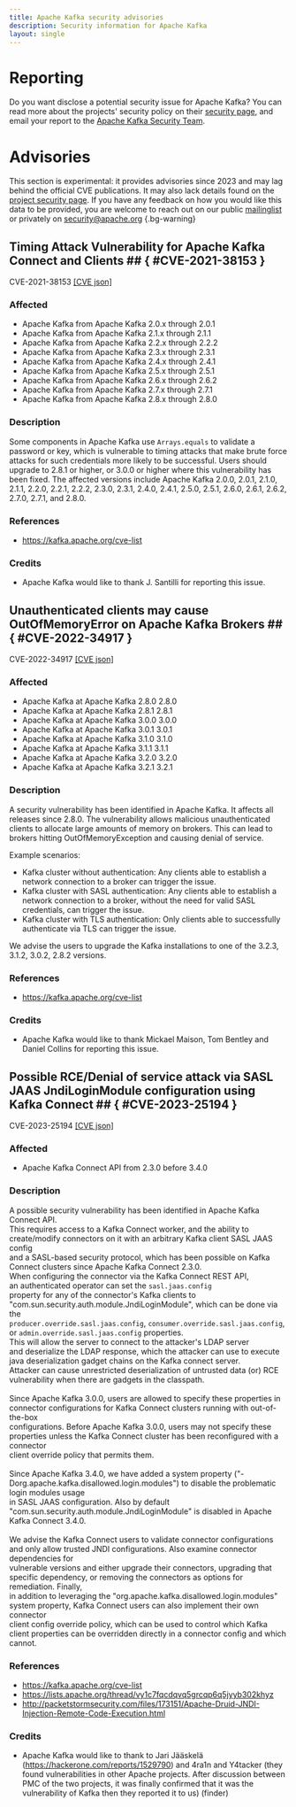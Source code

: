 ```yaml
---
title: Apache Kafka security advisories
description: Security information for Apache Kafka
layout: single
---
```


# Reporting

Do you want disclose a potential security issue for Apache Kafka? You can read more about the projects' security policy on their [security page](https://kafka.apache.org/project-security.html), and email your report to the [Apache Kafka Security Team](mailto:security@kafka.apache.org).

# Advisories

This section is experimental: it provides advisories since 2023 and may lag behind the official CVE publications. It may also lack details found on the [project security page](https://kafka.apache.org/project-security.html). If you have any feedback on how you would like this data to be provided, you are welcome to reach out on our public [mailinglist](/mailinglist) or privately on [security@apache.org](mailto:security@apache.org)
{.bg-warning}

## Timing Attack Vulnerability for Apache Kafka Connect and Clients ## { #CVE-2021-38153 }

CVE-2021-38153 [\[CVE json\]](./CVE-2021-38153.cve.json)

### Affected

* Apache Kafka from Apache Kafka 2.0.x through 2.0.1
* Apache Kafka from Apache Kafka 2.1.x through 2.1.1
* Apache Kafka from Apache Kafka 2.2.x through 2.2.2
* Apache Kafka from Apache Kafka 2.3.x through 2.3.1
* Apache Kafka from Apache Kafka 2.4.x through 2.4.1
* Apache Kafka from Apache Kafka 2.5.x through 2.5.1
* Apache Kafka from Apache Kafka 2.6.x through 2.6.2
* Apache Kafka from Apache Kafka 2.7.x through 2.7.1
* Apache Kafka from Apache Kafka 2.8.x through 2.8.0


### Description

Some components in Apache Kafka use `Arrays.equals` to validate a password or key, which is vulnerable to timing attacks that make brute force attacks for such credentials more likely to be successful. Users should upgrade to 2.8.1 or higher, or 3.0.0 or higher where this vulnerability has been fixed. The affected versions include Apache Kafka 2.0.0, 2.0.1, 2.1.0, 2.1.1, 2.2.0, 2.2.1, 2.2.2, 2.3.0, 2.3.1, 2.4.0, 2.4.1, 2.5.0, 2.5.1, 2.6.0, 2.6.1, 2.6.2, 2.7.0, 2.7.1, and 2.8.0.

### References
* https://kafka.apache.org/cve-list


### Credits
* Apache Kafka would like to thank J. Santilli for reporting this issue.


## Unauthenticated clients may cause OutOfMemoryError on Apache Kafka Brokers ## { #CVE-2022-34917 }

CVE-2022-34917 [\[CVE json\]](./CVE-2022-34917.cve.json)

### Affected

* Apache Kafka at Apache Kafka 2.8.0 2.8.0 
* Apache Kafka at Apache Kafka 2.8.1 2.8.1
* Apache Kafka at Apache Kafka 3.0.0 3.0.0
* Apache Kafka at Apache Kafka 3.0.1 3.0.1
* Apache Kafka at Apache Kafka 3.1.0 3.1.0
* Apache Kafka at Apache Kafka 3.1.1 3.1.1
* Apache Kafka at Apache Kafka 3.2.0 3.2.0
* Apache Kafka at Apache Kafka 3.2.1 3.2.1


### Description

A security vulnerability has been identified in Apache Kafka. It affects all releases since 2.8.0. The vulnerability allows malicious
unauthenticated clients to allocate large amounts of memory on brokers. This can lead to brokers hitting OutOfMemoryException and
causing denial of service.

Example scenarios:
- Kafka cluster without authentication: Any clients able to establish
a network connection to a broker can trigger the issue.
- Kafka cluster with SASL authentication: Any clients able to
establish a network connection to a broker, without the need for valid
SASL credentials, can trigger the issue.
- Kafka cluster with TLS authentication: Only clients able to
successfully authenticate via TLS can trigger the issue.

We advise the users to upgrade the Kafka installations to one of the 3.2.3, 3.1.2, 3.0.2, 2.8.2 versions.

### References
* https://kafka.apache.org/cve-list


### Credits
* Apache Kafka would like to thank Mickael Maison, Tom Bentley and Daniel Collins for reporting this issue.


## Possible RCE/Denial of service attack via SASL JAAS JndiLoginModule configuration using Kafka Connect  ## { #CVE-2023-25194 }

CVE-2023-25194 [\[CVE json\]](./CVE-2023-25194.cve.json)

### Affected

* Apache Kafka Connect API from 2.3.0 before 3.4.0


### Description

A possible security vulnerability has been identified in Apache Kafka Connect API.<br>This requires access to a Kafka Connect worker, and the ability to create/modify connectors on it with an arbitrary Kafka client SASL JAAS config<br>and a SASL-based security protocol, which has been possible on Kafka Connect clusters since Apache Kafka Connect 2.3.0.<br>When configuring the connector via the Kafka Connect REST API, an&nbsp;<span style="background-color: rgb(255, 255, 255);">authenticated operator</span>&nbsp;can set the <span style="background-color: rgb(255, 255, 255);">`sasl.jaas.config`<br></span>property for any of the connector's Kafka clients&nbsp;to "com.sun.security.auth.module.JndiLoginModule", which can be done via the<br>`producer.override.sasl.jaas.config`, `consumer.override.sasl.jaas.config`, or `admin.override.sasl.jaas.config` properties.<br>This will allow the server to connect to the attacker's LDAP server<br>and deserialize the LDAP response, which the attacker can use to execute java deserialization gadget chains on the Kafka connect server.<br>Attacker can cause <span style="background-color: rgb(255, 255, 255);">unrestricted deserialization of untrusted data (or)&nbsp;</span>RCE vulnerability when there are gadgets in the classpath.<br><br>Since Apache Kafka 3.0.0, users are allowed to specify these properties in connector configurations for Kafka Connect clusters running with out-of-the-box<br>configurations. Before Apache Kafka 3.0.0, users may not specify these properties unless the Kafka Connect cluster has been reconfigured with a connector<br>client override policy that permits them.<br><br>Since Apache Kafka 3.4.0, we have added a system property ("-Dorg.apache.kafka.disallowed.login.modules") to disable the problematic login modules usage<br>in SASL JAAS configuration. Also by default "com.sun.security.auth.module.JndiLoginModule" is disabled in Apache Kafka Connect 3.4.0. <br><br>We advise the Kafka Connect users to validate connector configurations and only allow trusted JNDI configurations. Also examine connector dependencies for <br>vulnerable versions and either upgrade their connectors, upgrading that specific dependency, or removing the connectors as options for remediation. Finally,<br><span style="background-color: rgb(255, 255, 255);">in addition to leveraging the "org.apache.kafka.disallowed.login.modules" system property, Kafka Connect users can also implement their own connector<br>client config override policy, which can be used to control which Kafka client properties can be overridden directly in a connector config and which cannot.</span><br>

### References
* https://kafka.apache.org/cve-list
* https://lists.apache.org/thread/vy1c7fqcdqvq5grcqp6q5jyyb302khyz
* http://packetstormsecurity.com/files/173151/Apache-Druid-JNDI-Injection-Remote-Code-Execution.html


### Credits
* Apache Kafka would like to thank to Jari Jääskelä (https://hackerone.com/reports/1529790) and 4ra1n and Y4tacker (they found vulnerabilities in other Apache projects. After discussion between PMC of the two projects, it was finally confirmed that it was the vulnerability of Kafka then they reported it to us) (finder)
